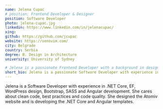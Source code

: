```yaml
---
name: Jelena Cupać
# position: Frontend Developer & Designer
position: Software Developer
photo: jelena-cupac.jpg
linkedin: https://www.linkedin.com/in/jelenacupac/
xing: 
github: https://github.com/jcupac
website: https://senovim.com/
city: Belgrade
country: Serbia
degree: B. Design in Architecture
university: University of Sydney

# Jelena is a passionate Frontend Developer with a background in design, with experience in WordPress design, Bootstrap and SASS and Angular development.
short_bio: Jelena is a passionate Software Developer with experience in .NET Backend Development, Angular Frontend Development, WordPress design and Bootstrap.
---
```

<!-- Jelena is a passionate Frontend Developer with a background in design, with experience in WordPress design, Bootstrap and SASS and Angular development. She designed the Atomiv website and is developing the Angular template to help provide a solid foundation for frontend developers. -->
Jelena is a Software Developer with experience in .NET Core, EF, WordPress design, Bootstrap, SASS and Angular development. She cares about clean code, best practices and code quality. She designed the Atomiv website and is developing the .NET Core and Angular templates.